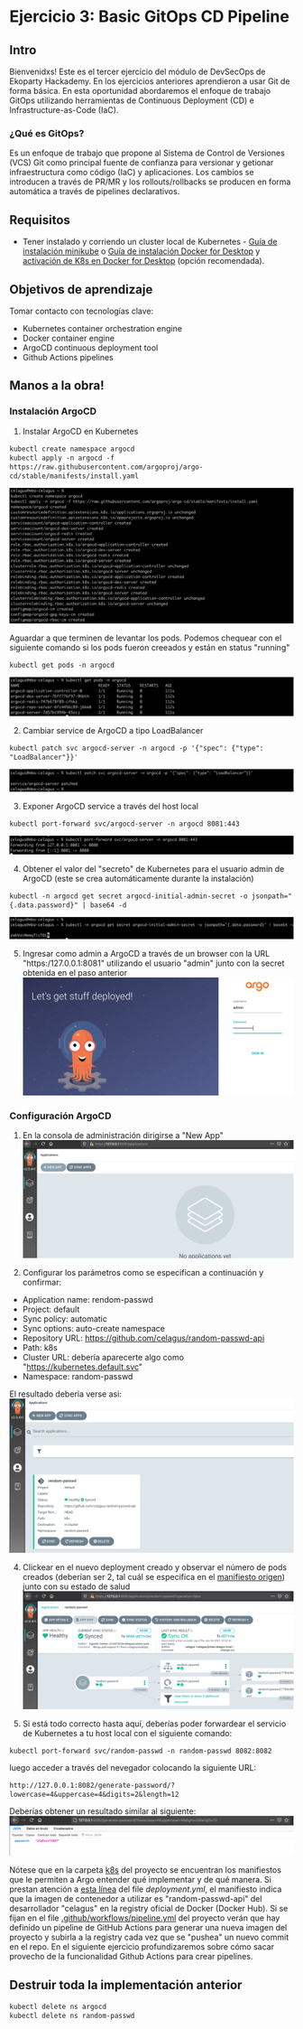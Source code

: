 # Ejercicio 3: Basic GitOps CD Pipeline

## Intro
Bienvenidxs! Este es el tercer ejercicio del módulo de DevSecOps de Ekoparty Hackademy. En los ejercicios anteriores aprendieron a usar Git de forma básica. En esta oportunidad abordaremos el enfoque de trabajo GitOps utilizando herramientas de Continuous Deployment (CD) e Infrastructure-as-Code (IaC).

### ¿Qué es GitOps?
Es un enfoque de trabajo que propone al Sistema de Control de Versiones (VCS) Git como principal fuente de confianza para versionar y getionar infraestructura como código (IaC) y aplicaciones. Los cambios se introducen a través de PR/MR y los rollouts/rollbacks se producen en forma automática a través de pipelines declarativos.

## Requisitos
* Tener instalado y corriendo un cluster local de Kubernetes - [Guía de instalación minikube](https://minikube.sigs.k8s.io/docs/start/) o [Guía de instalación Docker for Desktop](https://www.docker.com/products/docker-desktop) y [activación de K8s en Docker for Desktop](https://docs.docker.com/desktop/kubernetes/)  (opción recomendada).

## Objetivos de aprendizaje

Tomar contacto con tecnologías clave:
* Kubernetes container orchestration engine
* Docker container engine
* ArgoCD continuous deployment tool
* Github Actions pipelines

## Manos a la obra!

### Instalación ArgoCD

1. Instalar ArgoCD en Kubernetes
```
kubectl create namespace argocd
kubectl apply -n argocd -f https://raw.githubusercontent.com/argoproj/argo-cd/stable/manifests/install.yaml
```
![Image](img/argocd-install.png)

Aguardar a que terminen de levantar los pods. Podemos chequear con el siguiente comando si los pods fueron creeados y están en status "running"
```
kubectl get pods -n argocd
```
![Image](img/argocd-get-pods.png)

2. Cambiar service de ArgoCD a tipo LoadBalancer
```
kubectl patch svc argocd-server -n argocd -p '{"spec": {"type": "LoadBalancer"}}'

```
![Image](img/argocd-svc.png)

3. Exponer ArgoCD service a través del host local
```
kubectl port-forward svc/argocd-server -n argocd 8081:443
```
![Image](img/argocd-forward.png)

4. Obtener el valor del "secreto" de Kubernetes para el usuario admin de ArgoCD (este se crea automáticamente durante la instalación)
```
kubectl -n argocd get secret argocd-initial-admin-secret -o jsonpath="{.data.password}" | base64 -d
```
![Image](img/argocd-secret.png)

5. Ingresar como admin a ArgoCD a través de un browser con la URL "https:/127.0.0.1:8081" utilizando el usuario "admin" junto con la secret obtenida en el paso anterior
![Image](img/argocd-login.png)

### Configuración ArgoCD

1. En la consola de administración dirigirse a "New App"
![Image](img/argocd-new-app.png)

2. Configurar los parámetros como se especifican a continuación y confirmar:

* Application name: rendom-passwd
* Project: default
* Sync policy: automatic
* Sync options: auto-create namespace
* Repository URL: https://github.com/celagus/random-passwd-api
* Path: k8s
* Cluster URL: debería aparecerte algo como "https://kubernetes.default.svc"
* Namespace: random-passwd

El resultado debería verse asi:
![Image](img/argocd-status.png)

4. Clickear en el nuevo deployment creado y observar el número de pods creados (deberían ser 2, tal cuál se especifica en el [manifiesto origen](https://github.com/celagus/random-passwd-api/blob/main/k8s/deployment.yml#L8)) junto con su estado de salud
![Image](img/argocd-deploy.png)

5. Si está todo correcto hasta aquí, deberías poder forwardear el servicio de Kubernetes a tu host local  con el siguiente comando:
```
kubectl port-forward svc/random-passwd -n random-passwd 8082:8082
```
luego acceder a través del nevegador colocando la siguiente URL:
```
http://127.0.0.1:8082/generate-password/?lowercase=4&uppercase=4&digits=2&length=12
```

Deberías obtener un resultado similar al siguiente:
![Image](img/argocd-check-api.png)

Nótese que en la carpeta [k8s](https://github.com/celagus/random-passwd-api/tree/main/k8s) del proyecto se encuentran los manifiestos que le permiten a Argo entender qué implementar y de qué manera. Si prestan atención a [esta línea](https://github.com/celagus/random-passwd-api/blob/main/k8s/deployment.yml#L18) del file *deployment.yml*, el manifiesto indica que la imagen de contenedor a utilizar es "random-passwd-api" del desarrollador "celagus" en la registry oficial de Docker (Docker Hub). Si se fijan en el file [.github/workflows/pipeline.yml](https://github.com/celagus/random-passwd-api/blob/main/.github/workflows/pipeline.yml) del proyecto verán que hay definido un pipeline de GitHub Actions para generar una nueva imagen del proyecto y subirla a la registry cada vez que se "pushea" un nuevo commit en el repo. En el siguiente ejercicio profundizaremos sobre cómo sacar provecho de la funcionalidad Github Actions para crear pipelines.

## Destruir toda la implementación anterior

```
kubectl delete ns argocd
kubectl delete ns random-passwd
```
